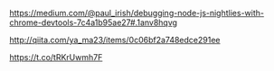 https://medium.com/@paul_irish/debugging-node-js-nightlies-with-chrome-devtools-7c4a1b95ae27#.1anv8hqvg

http://qiita.com/ya_ma23/items/0c06bf2a748edce291ee

https://t.co/tRKrUwmh7F